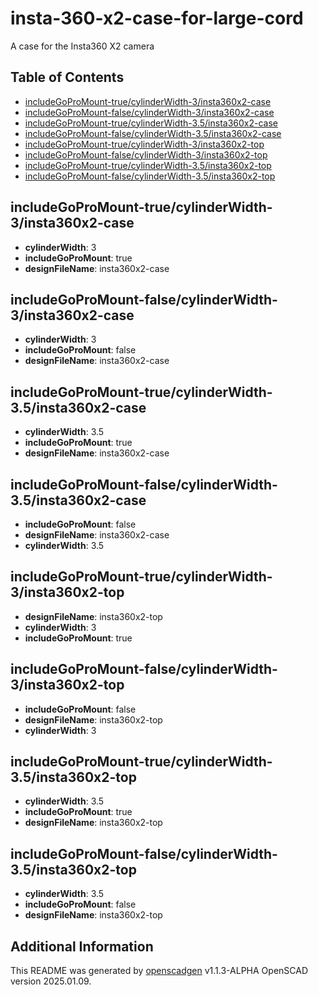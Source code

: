 # insta-360-x2-case-for-large-cord

A case for the Insta360 X2 camera

## Table of Contents
- [includeGoProMount-true/cylinderWidth-3/insta360x2-case](#includegopromount-true/cylinderwidth-3/insta360x2-case)
- [includeGoProMount-false/cylinderWidth-3/insta360x2-case](#includegopromount-false/cylinderwidth-3/insta360x2-case)
- [includeGoProMount-true/cylinderWidth-3.5/insta360x2-case](#includegopromount-true/cylinderwidth-3.5/insta360x2-case)
- [includeGoProMount-false/cylinderWidth-3.5/insta360x2-case](#includegopromount-false/cylinderwidth-3.5/insta360x2-case)
- [includeGoProMount-true/cylinderWidth-3/insta360x2-top](#includegopromount-true/cylinderwidth-3/insta360x2-top)
- [includeGoProMount-false/cylinderWidth-3/insta360x2-top](#includegopromount-false/cylinderwidth-3/insta360x2-top)
- [includeGoProMount-true/cylinderWidth-3.5/insta360x2-top](#includegopromount-true/cylinderwidth-3.5/insta360x2-top)
- [includeGoProMount-false/cylinderWidth-3.5/insta360x2-top](#includegopromount-false/cylinderwidth-3.5/insta360x2-top)

## includeGoProMount-true/cylinderWidth-3/insta360x2-case
- **cylinderWidth**: 3
- **includeGoProMount**: true
- **designFileName**: insta360x2-case

## includeGoProMount-false/cylinderWidth-3/insta360x2-case
- **cylinderWidth**: 3
- **includeGoProMount**: false
- **designFileName**: insta360x2-case

## includeGoProMount-true/cylinderWidth-3.5/insta360x2-case
- **cylinderWidth**: 3.5
- **includeGoProMount**: true
- **designFileName**: insta360x2-case

## includeGoProMount-false/cylinderWidth-3.5/insta360x2-case
- **includeGoProMount**: false
- **designFileName**: insta360x2-case
- **cylinderWidth**: 3.5

## includeGoProMount-true/cylinderWidth-3/insta360x2-top
- **designFileName**: insta360x2-top
- **cylinderWidth**: 3
- **includeGoProMount**: true

## includeGoProMount-false/cylinderWidth-3/insta360x2-top
- **includeGoProMount**: false
- **designFileName**: insta360x2-top
- **cylinderWidth**: 3

## includeGoProMount-true/cylinderWidth-3.5/insta360x2-top
- **cylinderWidth**: 3.5
- **includeGoProMount**: true
- **designFileName**: insta360x2-top

## includeGoProMount-false/cylinderWidth-3.5/insta360x2-top
- **cylinderWidth**: 3.5
- **includeGoProMount**: false
- **designFileName**: insta360x2-top

## Additional Information
This README was generated by [openscadgen](https://github.com/KiwiKid/openscadgen) v1.1.3-ALPHA OpenSCAD version 2025.01.09.
